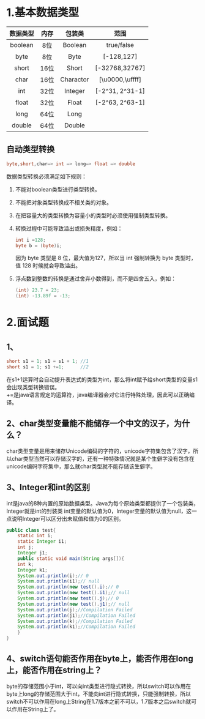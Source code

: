 # 1.基本数据类型
| 数据类型 | 内存 | 包装类 |范围|
| :------:| :------: | :------: | :------: |
| boolean | 8位 | Boolean |true/false
| byte | 8位 | Byte |[-128,127]
| short | 16位 | Short |[-32768,32767]
| char | 16位 | Charactor |[\u0000,\uffff]
| int | 32位 | Integer |[-2^31, 2^31-1]
| float | 32位 | Float |[-2^63, 2^63-1]
| long | 64位 | Long |
| double | 64位 | Double |
## 自动类型转换
```java
byte,short,char—> int —> long—> float —> double
```
数据类型转换必须满足如下规则：  
1. 不能对boolean类型进行类型转换。  
2. 不能把对象类型转换成不相关类的对象。  
3. 在把容量大的类型转换为容量小的类型时必须使用强制类型转换。  
4. 转换过程中可能导致溢出或损失精度，例如：
    ```java
    int i =128;
    byte b = (byte)i;
    ```
    因为 byte 类型是 8 位，最大值为127，所以当 int 强制转换为 byte 类型时，值 128 时候就会导致溢出。  

5. 浮点数到整数的转换是通过舍弃小数得到，而不是四舍五入，例如：
    ```java
    (int) 23.7 = 23;
    (int) -13.89f = -13;
    ```  
# 2.面试题
## 1、
```java
short s1 = 1; s1 = s1 + 1; //1
short s1 = 1; s1 +=1;      //2
```
在s1+1运算时会自动提升表达式的类型为int，那么将int赋予给short类型的变量s1会出现类型转换错误。  
+=是java语言规定的运算符，java编译器会对它进行特殊处理，因此可以正确编译。
## 2、char类型变量能不能储存一个中文的汉子，为什么？
char类型变量是用来储存Unicode编码的字符的，unicode字符集包含了汉字，所以char类型当然可以存储汉字的，还有一种特殊情况就是某个生僻字没有包含在unicode编码字符集中，那么就char类型就不能存储该生僻字。
## 3、Integer和int的区别
int是java的8种内置的原始数据类型。Java为每个原始类型都提供了一个包装类，Integer就是int的封装类
int变量的默认值为0，Integer变量的默认值为null，这一点说明Integer可以区分出未赋值和值为0的区别。
```java
public class test{
    static int i;
    static Integer i1;
    int j;
    Integer j1;
    public static void main(String args[]){
    int k;
    Integer k1;
    System.out.println(i);// 0
    System.out.println(i1);// null
    System.out.println(new test().i);// 0
    System.out.println(new test().i1);// null
    System.out.println(new test().j);// 0
    System.out.println(new test().j1);// null
    System.out.println(j);//Compilation Failed
    System.out.println(j1);//Compilation Failed
    System.out.println(k);//Compilation Failed
    System.out.println(k1);//Compilation Failed
    }
}
```

## 4、switch语句能否作用在byte上，能否作用在long上，能否作用在string上？

byte的存储范围小于int，可以向int类型进行隐式转换，所以switch可以作用在byte上long的存储范围大于int，不能向int进行隐式转换，只能强制转换，所以switch不可以作用在long上String在1.7版本之前不可以，1.7版本之后switch就可以作用在String上了。
